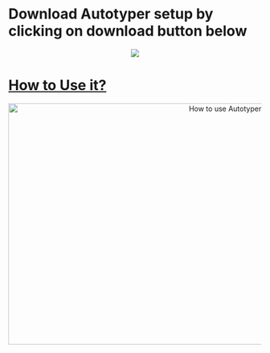 # Download Autotyper setup by clicking on download button below 
<p align="center">
	<a href="https://sourceforge.net/p/autotyperr/code/ci/main/tree/Autotyper%20setup.exe?format=raw"><img src="https://a.fsdn.com/con/app/sf-download-button"</a>
</p>

# How to Use it?
<p align="center">
	<img src="https://github.com/krsatyam7/autotyper/blob/main/res/HowToUse.gif" alt="How to use Autotyper?" width="854" height="480"> 
</p>
